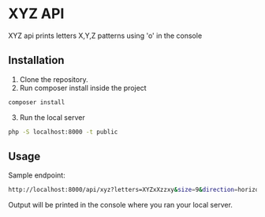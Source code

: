 # XYZ API

XYZ api prints letters X,Y,Z patterns using 'o' in the console 

## Installation
1. Clone the repository.
2. Run composer install inside the project 
```bash
composer install
```
3. Run the local server 
```bash
php -S localhost:8000 -t public
```


## Usage

Sample endpoint:
```bash
http://localhost:8000/api/xyz?letters=XYZxXzzxy&size=9&direction=horizontal
```
Output will be printed in the console where you ran your local server.
